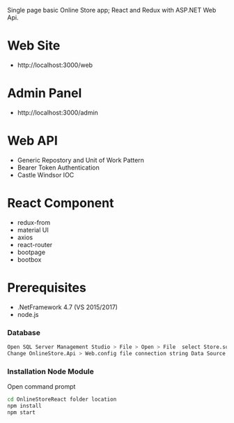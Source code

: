 Single page basic Online Store app; React and Redux with ASP.NET Web Api.

# Web Site
- http://localhost:3000/web

# Admin Panel
- http://localhost:3000/admin

# Web API
- Generic Repostory and Unit of Work Pattern
- Bearer Token Authentication
- Castle Windsor IOC

# React Component
  - redux-from
  - material UI
  - axios
  - react-router
  - bootpage
  - bootbox

# Prerequisites
  
  - .NetFramework 4.7 (VS 2015/2017)
  - node.js

### Database
```sh
Open SQL Server Management Studio > File > Open > File  select Store.sql and execute
Change OnlineStore.Api > Web.config file connection string Data Source your server name
```

### Installation Node Module

Open command prompt

```sh
cd OnlineStoreReact folder location
npm install 
npm start
```
